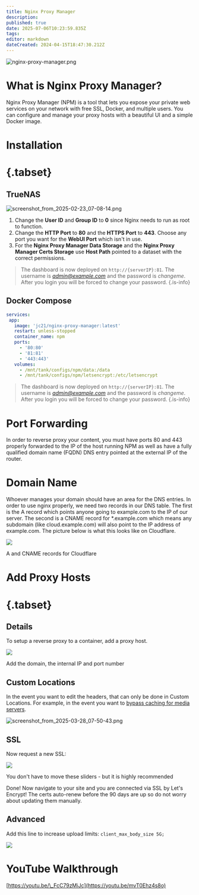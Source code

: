 ```yaml
---
title: Nginx Proxy Manager
description: 
published: true
date: 2025-07-06T10:23:59.835Z
tags: 
editor: markdown
dateCreated: 2024-04-15T18:47:30.212Z
---
```


![nginx-proxy-manager.png](/nginx-proxy-manager.png)

# What is Nginx Proxy Manager?

Nginx Proxy Manager (NPM) is a tool that lets you expose your private web services on your network with free SSL, Docker, and multiple users. You can configure and manage your proxy hosts with a beautiful UI and a simple Docker image.

# Installation
# {.tabset}
## TrueNAS
![screenshot_from_2025-02-23_07-08-14.png](/screenshot_from_2025-02-23_07-08-14.png)

1. Change the **User ID** and **Group ID** to **0** since Nginx needs to run as root to function.
1. Change the **HTTP Port** to **80** and the **HTTPS Port** to **443**. Choose any port you want for the **WebUI Port** which isn't in use.
1. For the **Nginx Proxy Manager Data Storage** and the **Nginx Proxy Manager Certs Storage** use **Host Path** pointed to a dataset with the correct permissions. 

> The dashboard is now deployed on `http://{serverIP}:81`. The username is *admin@example.com* and the password is *changeme*. After you login you will be forced to change your password.
{.is-info}

## Docker Compose

```yaml
services:
 app:
   image: 'jc21/nginx-proxy-manager:latest'
   restart: unless-stopped
   container_name: npm
   ports:
     - '80:80'
     - '81:81'
     - '443:443'
   volumes:
     - /mnt/tank/configs/npm/data:/data
     - /mnt/tank/configs/npm/letsencrypt:/etc/letsencrypt
```

> The dashboard is now deployed on `http://{serverIP}:81`. The username is *admin@example.com* and the password is *changeme*. After you login you will be forced to change your password.
{.is-info}


# Port Forwarding

In order to reverse proxy your content, you must have ports 80 and 443 properly forwarded to the IP of the host running NPM as well as have a fully qualified domain name (FQDN) DNS entry pointed at the external IP of the router.

# Domain Name

Whoever manages your domain should have an area for the DNS entries. In order to use nginx properly, we need two records in our DNS table. The first is the A record which points anyone going to example.com to the IP of our server. The second is a CNAME record for \*.example.com which means any subdomain (like cloud.example.com) will also point to the IP address of example.com. The picture below is what this looks like on Cloudflare.

![](/screenshot_from_2024-08-02_09-09-50.png)

A and CNAME records for Cloudflare

# Add Proxy Hosts
# {.tabset}
## Details

To setup a reverse proxy to a container, add a proxy host. 

![](/screenshot_from_2024-04-15_14-56-45.png)

Add the domain, the internal IP and port number

## Custom Locations
In the event you want to edit the headers, that can only be done in Custom Locations. For example, in the event you want to [bypass caching for media servers](https://wiki.serversatho.me/en/Emby#using-npm).

![screenshot_from_2025-03-28_07-50-43.png](/screenshot_from_2025-03-28_07-50-43.png)

## SSL

Now request a new SSL:

![](/screenshot_from_2024-04-15_14-58-33.png)

You don't have to move these sliders - but it is highly recommended

Done! Now navigate to your site and you are connected via SSL by Let's Encrypt! The certs auto-renew before the 90 days are up so do not worry about updating them manually.

## Advanced

Add this line to increase upload limits: `client_max_body_size 5G;`

![](/screenshot_from_2025-02-06_18-03-27.png)

# YouTube Walkthrough

[https://youtu.be/\_FcC79zMiJc](https://youtu.be/mvT0Ehz4s8o)